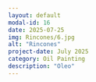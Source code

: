 ```yaml
---
layout: default
modal-id: 16
date: 2025-07-25
img: Rincones/6.jpg
alt: "Rincones"
project-date: July 2025
category: Oil Painting
description: "Oleo"
---
```

